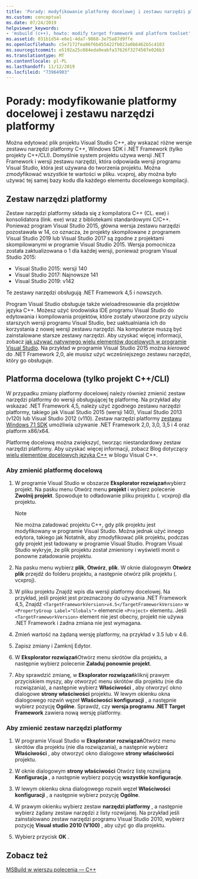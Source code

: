 ```yaml
---
title: 'Porady: modyfikowanie platformy docelowej i zestawu narzędzi platformy'
ms.custom: conceptual
ms.date: 07/24/2019
helpviewer_keywords:
- 'msbuild (c++), howto: modify target framework and platform toolset'
ms.assetid: 031b1d54-e6e1-4da7-9868-3e75a87d9ffe
ms.openlocfilehash: c5e7172fea06f6b455422fb023a0b6462b5c4103
ms.sourcegitcommit: e5192a25c084eda9eabfa37626f3274507e026b3
ms.translationtype: MT
ms.contentlocale: pl-PL
ms.lasthandoff: 11/12/2019
ms.locfileid: "73964903"
---
```

# <a name="how-to-modify-the-target-framework-and-platform-toolset"></a>Porady: modyfikowanie platformy docelowej i zestawu narzędzi platformy

Można edytować plik projektu Visual Studio C++, aby wskazać różne wersje zestawu narzędzi platformy C++, Windows SDK i .NET Framework (tylko projekty C++/CLI). Domyślnie system projektu używa wersji .NET Framework i wersji zestawu narzędzi, która odpowiada wersji programu Visual Studio, która jest używana do tworzenia projektu. Można zmodyfikować wszystkie te wartości w pliku. vcxproj, aby można było używać tej samej bazy kodu dla każdego elementu docelowego kompilacji.

## <a name="platform-toolset"></a>Zestaw narzędzi platformy

Zestaw narzędzi platformy składa się z kompilatora C++ (CL. exe) i konsolidatora (link. exe) wraz z bibliotekami standardowymi C/C++. Ponieważ program Visual Studio 2015, główna wersja zestawu narzędzi pozostawała w 14, co oznacza, że projekty skompilowane z programem Visual Studio 2019 lub Visual Studio 2017 są zgodne z projektami skompilowanymi w programie Visual Studio 2015. Wersja pomocnicza została zaktualizowana o 1 dla każdej wersji, ponieważ program Visual Studio 2015:

- Visual Studio 2015: wersji 140
- Visual Studio 2017: Najnowsze 141
- Visual Studio 2019: v142

Te zestawy narzędzi obsługują .NET Framework 4,5 i nowszych.

Program Visual Studio obsługuje także wieloadresowanie dla projektów języka C++. Możesz użyć środowiska IDE programu Visual Studio do edytowania i kompilowania projektów, które zostały utworzone przy użyciu starszych wersji programu Visual Studio, bez uaktualniania ich do korzystania z nowej wersji zestawu narzędzi. Na komputerze muszą być zainstalowane starsze zestawy narzędzi. Aby uzyskać więcej informacji, zobacz [jak używać natywnego wielu elementów docelowych w programie Visual Studio](../porting/use-native-multi-targeting.md). Na przykład w programie Visual Studio 2015 można *kierować* do .NET Framework 2,0, ale musisz użyć wcześniejszego zestawu narzędzi, który go obsługuje.

## <a name="target-framework-ccli-project-only"></a>Platforma docelowa (tylko projekt C++/CLI)

W przypadku zmiany platformy docelowej należy również zmienić zestaw narzędzi platformy do wersji obsługującej tę platformę. Na przykład aby wskazać .NET Framework 4,5, należy użyć zgodnego zestawu narzędzi platformy, takiego jak Visual Studio 2015 (wersji 140), Visual Studio 2013 (v120) lub Visual Studio 2012 (v110). Zestaw narzędzi platformy [zestawu Windows 7,1 SDK](https://www.microsoft.com/download/details.aspx?id=8279) umożliwia używanie .NET Framework 2,0, 3,0, 3,5 i 4 oraz platform x86/x64.

Platformę docelową można zwiększyć, tworząc niestandardowy zestaw narzędzi platformy. Aby uzyskać więcej informacji, zobacz Blog dotyczący [wielu elementów docelowych języka C++](https://devblogs.microsoft.com/cppblog/c-native-multi-targeting/) w blogu Visual C++.

### <a name="to-change-the-target-framework"></a>Aby zmienić platformę docelową

1. W programie Visual Studio w obszarze **Eksplorator rozwiązań**wybierz projekt. Na pasku menu Otwórz menu **projekt** i wybierz polecenie **Zwolnij projekt**. Spowoduje to odładowanie pliku projektu (. vcxproj) dla projektu.

   > [!NOTE]
   >  Nie można załadować projektu C++, gdy plik projektu jest modyfikowany w programie Visual Studio. Można jednak użyć innego edytora, takiego jak Notatnik, aby zmodyfikować plik projektu, podczas gdy projekt jest ładowany w programie Visual Studio. Program Visual Studio wykryje, że plik projektu został zmieniony i wyświetli monit o ponowne załadowanie projektu.

1. Na pasku menu wybierz **plik**, **Otwórz**, **plik**. W oknie dialogowym **Otwórz plik** przejdź do folderu projektu, a następnie otwórz plik projektu (. vcxproj).

1. W pliku projektu Znajdź wpis dla wersji platformy docelowej. Na przykład, jeśli projekt jest przeznaczony do używania .NET Framework 4,5, Znajdź `<TargetFrameworkVersion>v4.5</TargetFrameworkVersion>` w `<PropertyGroup Label="Globals">` elemencie `<Project>` elementu. Jeśli `<TargetFrameworkVersion>` element nie jest obecny, projekt nie używa .NET Framework i żadna zmiana nie jest wymagana.

1. Zmień wartość na żądaną wersję platformy, na przykład v 3.5 lub v 4.6.

1. Zapisz zmiany i Zamknij Edytor.

1. W **Eksplorator rozwiązań**Otwórz menu skrótów dla projektu, a następnie wybierz polecenie **Załaduj ponownie projekt**.

1. Aby sprawdzić zmianę, w **Eksplorator rozwiązań**kliknij prawym przyciskiem myszy, aby otworzyć menu skrótów dla projektu (nie dla rozwiązania), a następnie wybierz **Właściwości** , aby otworzyć okno dialogowe **strony właściwości** projektu. W lewym okienku okna dialogowego rozwiń węzeł **Właściwości konfiguracji** , a następnie wybierz pozycję **Ogólne**. Sprawdź, czy **wersja programu .NET Target Framework** zawiera nową wersję platformy.

### <a name="to-change-the-platform-toolset"></a>Aby zmienić zestaw narzędzi platformy

1. W programie Visual Studio w **Eksplorator rozwiązań**Otwórz menu skrótów dla projektu (nie dla rozwiązania), a następnie wybierz **Właściwości** , aby otworzyć okno dialogowe **strony właściwości** projektu.

1. W oknie dialogowym **strony właściwości** Otwórz listę rozwijaną **Konfiguracja** , a następnie wybierz pozycję **wszystkie konfiguracje**.

1. W lewym okienku okna dialogowego rozwiń węzeł **Właściwości konfiguracji** , a następnie wybierz pozycję **Ogólne**.

1. W prawym okienku wybierz zestaw **narzędzi platformy** , a następnie wybierz żądany zestaw narzędzi z listy rozwijanej. Na przykład jeśli zainstalowano zestaw narzędzi programu Visual Studio 2010, wybierz pozycję **Visual studio 2010 (V100)** , aby użyć go dla projektu.

1. Wybierz przycisk **OK** .

## <a name="see-also"></a>Zobacz też

[MSBuild w wierszu polecenia — C++](msbuild-visual-cpp.md)
